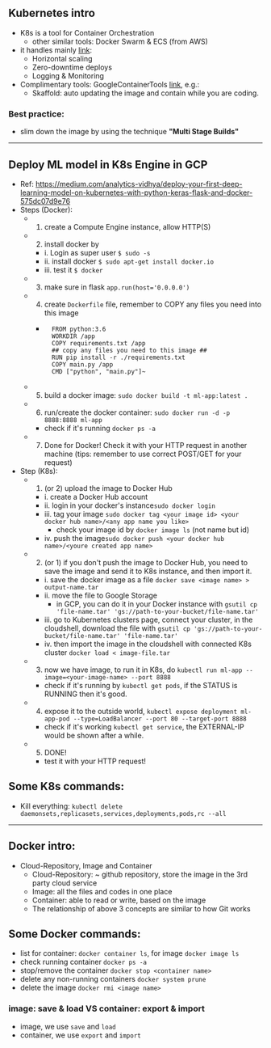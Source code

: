 ## Kubernetes intro

- K8s is a tool for Container Orchestration
  - other similar tools: Docker Swarm & ECS (from AWS)
- it handles mainly [link](https://testdriven.io/blog/running-flask-on-kubernetes/#what-is-container-orchestration):
  - Horizontal scaling
  - Zero-downtime deploys
  - Logging & Monitoring
- Complimentary tools: GoogleContainerTools [link](https://github.com/GoogleContainerTools), e.g.:
  - Skaffold: auto updating the image and contain while you are coding.

### Best practice:
- slim down the image by using the technique **"Multi Stage Builds"**

---
## Deploy ML model in K8s Engine in GCP

- Ref: https://medium.com/analytics-vidhya/deploy-your-first-deep-learning-model-on-kubernetes-with-python-keras-flask-and-docker-575dc07d9e76
- Steps (Docker):
  - 1. create a Compute Engine instance, allow HTTP(S)
  - 2. install docker by
    - i. Login as super user ```$ sudo -s```
    - ii. install docker ```$ sudo apt-get install docker.io```
    - iii. test it ```$ docker```
  - 3. make sure in flask ```app.run(host='0.0.0.0')```
  - 4. create ```Dockerfile``` file, remember to COPY any files you need into this image
    - ```
        FROM python:3.6
        WORKDIR /app
        COPY requirements.txt /app
        ## copy any files you need to this image ##
        RUN pip install -r ./requirements.txt
        COPY main.py /app
        CMD ["python", "main.py"]~
  - 5. build a docker image: ```sudo docker build -t ml-app:latest .```
  - 6. run/create the docker container: ```sudo docker run -d -p 8888:8888 ml-app```
    - check if it's running ```docker ps -a```
  - 7. Done for Docker! Check it with your HTTP request in another machine (tips: remember to use correct POST/GET for your request)
- Step (K8s):
  - 1. (or 2) upload the image to Docker Hub
    - i. create a Docker Hub account
    - ii. login in your docker's instance```sudo docker login```
    - iii. tag your image ```sudo docker tag <your image id> <your docker hub name>/<any app name you like>```
      - check your image id by ```docker image ls``` (not name but id)
    - iv. push the image```sudo docker push <your docker hub name>/<youre created app name>```
  - 2. <NOT WORK YET> (or 1) if you don't push the image to Docker Hub, you need to save the image and send it to K8s instance, and then import it.
    - i. save the docker image as a file ```docker save <image name> > output-name.tar```
    - ii. move the file to Google Storage
      - in GCP, you can do it in your Docker instance with ```gsutil cp 'file-name.tar' 'gs://path-to-your-bucket/file-name.tar'```
    - iii. go to Kubernetes clusters page, connect your cluster, in the cloudshell, download the file with ```gsutil cp 'gs://path-to-your-bucket/file-name.tar' 'file-name.tar' ```
    - iv. then import the image in the cloudshell with connected K8s cluster ```docker load < image-file.tar```
  - 3. now we have image, to run it in K8s, do ```kubectl run ml-app --image=<your-image-name> --port 8888```
    - check if it's running by ```kubectl get pods```, if the STATUS is RUNNING then it's good.
  - 4. expose it to the outside world, ```kubectl expose deployment ml-app-pod --type=LoadBalancer --port 80 --target-port 8888```
    - check if it's working ```kubectl get service```, the EXTERNAL-IP would be shown after a while.
  - 5. DONE!
    - test it with your HTTP request!
  
## Some K8s commands:
- Kill everything: ```kubectl delete daemonsets,replicasets,services,deployments,pods,rc --all```

---
## Docker intro:
- Cloud-Repository, Image and Container
  - Cloud-Repository: ~ github repository, store the image in the 3rd party cloud service
  - Image: all the files and codes in one place
  - Container: able to read or write, based on the image
  - The relationship of above 3 concepts are similar to how Git works

## Some Docker commands:

- list for container: ```docker container ls```, for image ```docker image ls```
- check running container ```docker ps -a```
- stop/remove the container ```docker stop <container name>```
- delete any non-running containers ```docker system prune```
- delete the image ```docker rmi <image name>```

### image: save & load VS container: export & import
- image, we use ```save``` and ```load```
- container, we use ```export``` and ```import```
